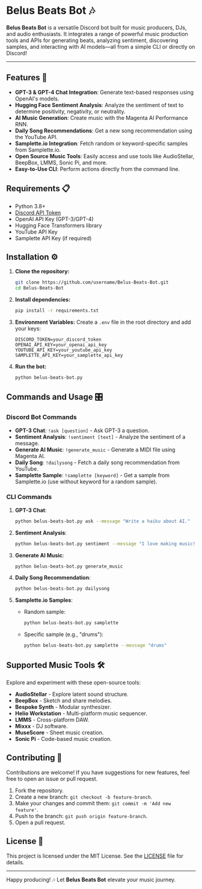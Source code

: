 # Belus Beats Bot 🎶

**Belus Beats Bot** is a versatile Discord bot built for music producers, DJs, and audio enthusiasts. It integrates a range of powerful music production tools and APIs for generating beats, analyzing sentiment, discovering samples, and interacting with AI models—all from a simple CLI or directly on Discord!

---

## Features 🚀

- **GPT-3 & GPT-4 Chat Integration**: Generate text-based responses using OpenAI's models.
- **Hugging Face Sentiment Analysis**: Analyze the sentiment of text to determine positivity, negativity, or neutrality.
- **AI Music Generation**: Create music with the Magenta AI Performance RNN.
- **Daily Song Recommendations**: Get a new song recommendation using the YouTube API.
- **Samplette.io Integration**: Fetch random or keyword-specific samples from Samplette.io.
- **Open Source Music Tools**: Easily access and use tools like AudioStellar, BeepBox, LMMS, Sonic Pi, and more.
- **Easy-to-Use CLI**: Perform actions directly from the command line.

## Requirements 📋

- Python 3.8+
- [Discord API Token](https://discord.com/developers/applications)
- OpenAI API Key (GPT-3/GPT-4)
- Hugging Face Transformers library
- YouTube API Key
- Samplette API Key (if required)

## Installation ⚙️

1. **Clone the repository:**
   ```bash
   git clone https://github.com/username/Belus-Beats-Bot.git
   cd Belus-Beats-Bot
   ```

2. **Install dependencies:**
   ```bash
   pip install -r requirements.txt
   ```

3. **Environment Variables:**
   Create a `.env` file in the root directory and add your keys:
   ```plaintext
   DISCORD_TOKEN=your_discord_token
   OPENAI_API_KEY=your_openai_api_key
   YOUTUBE_API_KEY=your_youtube_api_key
   SAMPLETTE_API_KEY=your_samplette_api_key
   ```

4. **Run the bot:**
   ```bash
   python belus-beats-bot.py
   ```

## Commands and Usage 🎛️

### Discord Bot Commands

- **GPT-3 Chat**: `!ask [question]` - Ask GPT-3 a question.
- **Sentiment Analysis**: `!sentiment [text]` - Analyze the sentiment of a message.
- **Generate AI Music**: `!generate_music` - Generate a MIDI file using Magenta AI.
- **Daily Song**: `!dailysong` - Fetch a daily song recommendation from YouTube.
- **Samplette Sample**: `!samplette [keyword]` - Get a sample from Samplette.io (use without keyword for a random sample).

### CLI Commands

1. **GPT-3 Chat**:
   ```bash
   python belus-beats-bot.py ask --message "Write a haiku about AI."
   ```

2. **Sentiment Analysis**:
   ```bash
   python belus-beats-bot.py sentiment --message "I love making music!"
   ```

3. **Generate AI Music**:
   ```bash
   python belus-beats-bot.py generate_music
   ```

4. **Daily Song Recommendation**:
   ```bash
   python belus-beats-bot.py dailysong
   ```

5. **Samplette.io Samples**:
   - Random sample:
     ```bash
     python belus-beats-bot.py samplette
     ```
   - Specific sample (e.g., "drums"):
     ```bash
     python belus-beats-bot.py samplette --message "drums"
     ```

## Supported Music Tools 🛠️

Explore and experiment with these open-source tools:
- **AudioStellar** - Explore latent sound structure.
- **BeepBox** - Sketch and share melodies.
- **Bespoke Synth** - Modular synthesizer.
- **Helio Workstation** - Multi-platform music sequencer.
- **LMMS** - Cross-platform DAW.
- **Mixxx** - DJ software.
- **MuseScore** - Sheet music creation.
- **Sonic Pi** - Code-based music creation.

## Contributing 🤝

Contributions are welcome! If you have suggestions for new features, feel free to open an issue or pull request.

1. Fork the repository.
2. Create a new branch: `git checkout -b feature-branch`.
3. Make your changes and commit them: `git commit -m 'Add new feature'`.
4. Push to the branch: `git push origin feature-branch`.
5. Open a pull request.

## License 📄

This project is licensed under the MIT License. See the [LICENSE](LICENSE) file for details.

---

Happy producing! 🎶 Let **Belus Beats Bot** elevate your music journey.
```
